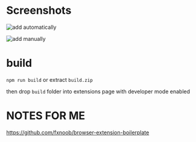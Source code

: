 # Screenshots

![add automatically](https://i.imgur.com/FKrHGZg.png)

![add manually](https://i.imgur.com/zYhBX0i.png)

# build

`npm run build` or extract `build.zip`

then drop `build` folder into extensions page with developer mode enabled

# NOTES FOR ME

https://github.com/fxnoob/browser-extension-boilerplate
